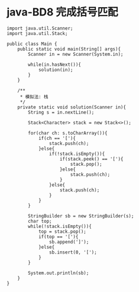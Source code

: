 # java-BD8 完成括号匹配


    import java.util.Scanner;
    import java.util.Stack;
    
    public class Main {
        public static void main(String[] args){
            Scanner in = new Scanner(System.in);
    
            while(in.hasNext()){
                solution(in);
            }
        }
    
        /**
         * 模拟法: 栈
         */
        private static void solution(Scanner in){
            String s = in.nextLine();
    
            Stack<Character> stack = new Stack<>();
    
            for(char ch: s.toCharArray()){
                if(ch == '['){
                    stack.push(ch);
                }else{
                    if(!stack.isEmpty()){
                        if(stack.peek() == '['){
                            stack.pop();
                        }else{
                            stack.push(ch);
                        }
                    }else{
                        stack.push(ch);
                    }
                }
            }
    
            StringBuilder sb = new StringBuilder(s);
            char top;
            while(!stack.isEmpty()){
                top = stack.pop();
                if(top == '['){
                    sb.append(']');
                }else{
                    sb.insert(0, '[');
                }
            }
    
            System.out.println(sb);
        }
    }

  

